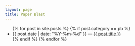 ```yaml
---
layout: page
title: Paper Blast
---
```


<ul>
{% for post in site.posts %}
  {% if post.category == pb %}
    <li>
      {{ post.date | date: "%Y-%m-%d"  }} &mdash; <a href="{{ post.url }}">{{ post.title }}</a>
    </li>
  {% endif %}
{% endfor %}
</ul>
